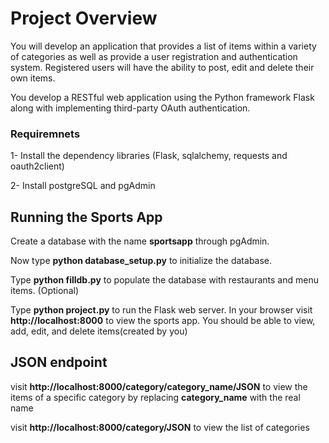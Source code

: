# Project Overview

You will develop an application that provides a list of items within a variety of categories as well as provide a user registration and authentication system. Registered users will have the ability to post, edit and delete their own items.

You develop a RESTful web application using the Python framework Flask along with implementing third-party OAuth authentication. 

### Requiremnets 

1- Install the dependency libraries (Flask, sqlalchemy, requests and oauth2client)

2- Install postgreSQL and pgAdmin 



## Running the Sports App

Create a database with the name **sportsapp** through pgAdmin. 

Now type **python database_setup.py** to initialize the database.

Type **python filldb.py** to populate the database with restaurants and menu items. (Optional)

Type **python project.py** to run the Flask web server. In your browser visit **http://localhost:8000** to view the sports app.  You should be able to view, add, edit, and delete items(created by you) 


## JSON endpoint

visit **http://localhost:8000/category/category_name/JSON** to view the items of a specific category by replacing **category_name** with the real name 

visit **http://localhost:8000/category/JSON** to view the list of categories   
